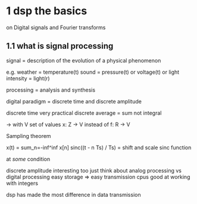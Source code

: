# 1 dsp the basics

on Digital signals and Fourier transforms

## 1.1 what is signal processing

signal = description of the evolution of a physical phenomenon

e.g.
weather = temperature(t)
sound = pressure(t)
        or voltage(t)
or light intensity = light(r)

processing = analysis and synthesis

digital paradigm = discrete time and discrete amplitude

discrete time very practical
discrete average = sum not integral

-> with V set of values
x: Z -> V instead of f: R -> V

Sampling theorem

x(t) = sum_n=-inf^inf x[n] sinc((t - n Ts) / Ts)
= shift and scale sinc function

at _some_ condition

discrete amplitude interesting too
just think about analog processing vs digital processing
easy storage => easy transmission
cpus good at working with integers

dsp has made the most difference in data transmission
